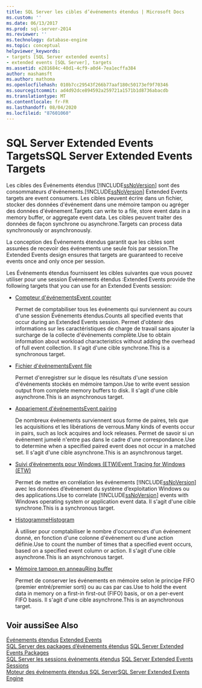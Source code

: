 ```yaml
---
title: SQL Server les cibles d’événements étendus | Microsoft Docs
ms.custom: ''
ms.date: 06/13/2017
ms.prod: sql-server-2014
ms.reviewer: ''
ms.technology: database-engine
ms.topic: conceptual
helpviewer_keywords:
- targets [SQL Server extended events]
- extended events [SQL Server], targets
ms.assetid: e281684c-40d1-4cf9-a0d4-7ea1ecffa384
author: mashamsft
ms.author: mathoma
ms.openlocfilehash: 010b7cc29543f266b77aaf180c50173ef9f70346
ms.sourcegitcommit: ad4d92dce894592a259721a1571b1d8736abacdb
ms.translationtype: MT
ms.contentlocale: fr-FR
ms.lasthandoff: 08/04/2020
ms.locfileid: "87601060"
---
```

# <a name="sql-server-extended-events-targets"></a><span data-ttu-id="58720-102">SQL Server Extended Events Targets</span><span class="sxs-lookup"><span data-stu-id="58720-102">SQL Server Extended Events Targets</span></span>
  <span data-ttu-id="58720-103">Les cibles des Événements étendus [!INCLUDE[ssNoVersion](../includes/ssnoversion-md.md)] sont des consommateurs d'événements.</span><span class="sxs-lookup"><span data-stu-id="58720-103">[!INCLUDE[ssNoVersion](../includes/ssnoversion-md.md)] Extended Events targets are event consumers.</span></span> <span data-ttu-id="58720-104">Les cibles peuvent écrire dans un fichier, stocker des données d'événement dans une mémoire tampon ou agréger des données d'événement.</span><span class="sxs-lookup"><span data-stu-id="58720-104">Targets can write to a file, store event data in a memory buffer, or aggregate event data.</span></span> <span data-ttu-id="58720-105">Les cibles peuvent traiter des données de façon synchrone ou asynchrone.</span><span class="sxs-lookup"><span data-stu-id="58720-105">Targets can process data synchronously or asynchronously.</span></span>  
  
 <span data-ttu-id="58720-106">La conception des Événements étendus garantit que les cibles sont assurées de recevoir des événements une seule fois par session.</span><span class="sxs-lookup"><span data-stu-id="58720-106">The Extended Events design ensures that targets are guaranteed to receive events once and only once per session.</span></span>  
  
 <span data-ttu-id="58720-107">Les Événements étendus fournissent les cibles suivantes que vous pouvez utiliser pour une session Événements étendus :</span><span class="sxs-lookup"><span data-stu-id="58720-107">Extended Events provide the following targets that you can use for an Extended Events session:</span></span>  
  
-   [<span data-ttu-id="58720-108">Compteur d'événements</span><span class="sxs-lookup"><span data-stu-id="58720-108">Event counter</span></span>](../../2014/database-engine/event-counter-target.md)  
  
     <span data-ttu-id="58720-109">Permet de comptabiliser tous les événements qui surviennent au cours d'une session Événements étendus.</span><span class="sxs-lookup"><span data-stu-id="58720-109">Counts all specified events that occur during an Extended Events session.</span></span> <span data-ttu-id="58720-110">Permet d'obtenir des informations sur les caractéristiques de charge de travail sans ajouter la surcharge de la collecte d'événements complète.</span><span class="sxs-lookup"><span data-stu-id="58720-110">Use to obtain information about workload characteristics without adding the overhead of full event collection.</span></span> <span data-ttu-id="58720-111">Il s'agit d'une cible synchrone.</span><span class="sxs-lookup"><span data-stu-id="58720-111">This is a synchronous target.</span></span>  
  
-   [<span data-ttu-id="58720-112">Fichier d'événements</span><span class="sxs-lookup"><span data-stu-id="58720-112">Event file</span></span>](../../2014/database-engine/event-file-target.md)  
  
     <span data-ttu-id="58720-113">Permet d'enregistrer sur le disque les résultats d'une session d'événements stockés en mémoire tampon.</span><span class="sxs-lookup"><span data-stu-id="58720-113">Use to write event session output from complete memory buffers to disk.</span></span> <span data-ttu-id="58720-114">Il s'agit d'une cible asynchrone.</span><span class="sxs-lookup"><span data-stu-id="58720-114">This is an asynchronous target.</span></span>  
  
-   [<span data-ttu-id="58720-115">Appariement d'événements</span><span class="sxs-lookup"><span data-stu-id="58720-115">Event pairing</span></span>](../../2014/database-engine/event-pairing-target.md)  
  
     <span data-ttu-id="58720-116">De nombreux événements surviennent sous forme de paires, tels que les acquisitions et les libérations de verrous.</span><span class="sxs-lookup"><span data-stu-id="58720-116">Many kinds of events occur in pairs, such as lock acquires and lock releases.</span></span> <span data-ttu-id="58720-117">Permet de savoir si un événement jumelé n'entre pas dans le cadre d'une correspondance.</span><span class="sxs-lookup"><span data-stu-id="58720-117">Use to determine when a specified paired event does not occur in a matched set.</span></span> <span data-ttu-id="58720-118">Il s'agit d'une cible asynchrone.</span><span class="sxs-lookup"><span data-stu-id="58720-118">This is an asynchronous target.</span></span>  
  
-   [<span data-ttu-id="58720-119">Suivi d’événements pour Windows (ETW)</span><span class="sxs-lookup"><span data-stu-id="58720-119">Event Tracing for Windows (ETW)</span></span>](../relational-databases/extended-events/event-tracing-for-windows-target.md)  
  
     <span data-ttu-id="58720-120">Permet de mettre en corrélation les événements [!INCLUDE[ssNoVersion](../includes/ssnoversion-md.md)] avec les données d’événement du système d’exploitation Windows ou des applications.</span><span class="sxs-lookup"><span data-stu-id="58720-120">Use to correlate [!INCLUDE[ssNoVersion](../includes/ssnoversion-md.md)] events with Windows operating system or application event data.</span></span> <span data-ttu-id="58720-121">Il s'agit d'une cible synchrone.</span><span class="sxs-lookup"><span data-stu-id="58720-121">This is a synchronous target.</span></span>  
  
-   [<span data-ttu-id="58720-122">Histogramme</span><span class="sxs-lookup"><span data-stu-id="58720-122">Histogram</span></span>](../../2014/database-engine/histogram-target.md)  
  
     <span data-ttu-id="58720-123">À utiliser pour comptabiliser le nombre d'occurrences d'un événement donné, en fonction d'une colonne d'événement ou d'une action définie.</span><span class="sxs-lookup"><span data-stu-id="58720-123">Use to count the number of times that a specified event occurs, based on a specified event column or action.</span></span> <span data-ttu-id="58720-124">Il s'agit d'une cible asynchrone.</span><span class="sxs-lookup"><span data-stu-id="58720-124">This is an asynchronous target.</span></span>  
  
-   [<span data-ttu-id="58720-125">Mémoire tampon en anneau</span><span class="sxs-lookup"><span data-stu-id="58720-125">Ring buffer</span></span>](../../2014/database-engine/ring-buffer-target.md)  
  
     <span data-ttu-id="58720-126">Permet de conserver les événements en mémoire selon le principe FIFO (premier entré/premier sorti) ou au cas par cas.</span><span class="sxs-lookup"><span data-stu-id="58720-126">Use to hold the event data in memory on a first-in first-out (FIFO) basis, or on a per-event FIFO basis.</span></span> <span data-ttu-id="58720-127">Il s'agit d'une cible asynchrone.</span><span class="sxs-lookup"><span data-stu-id="58720-127">This is an asynchronous target.</span></span>  
  
## <a name="see-also"></a><span data-ttu-id="58720-128">Voir aussi</span><span class="sxs-lookup"><span data-stu-id="58720-128">See Also</span></span>  
 <span data-ttu-id="58720-129">[Événements étendus](../relational-databases/extended-events/extended-events.md) </span><span class="sxs-lookup"><span data-stu-id="58720-129">[Extended Events](../relational-databases/extended-events/extended-events.md) </span></span>  
 <span data-ttu-id="58720-130">[SQL Server des packages d’événements étendus](../relational-databases/extended-events/sql-server-extended-events-packages.md) </span><span class="sxs-lookup"><span data-stu-id="58720-130">[SQL Server Extended Events Packages](../relational-databases/extended-events/sql-server-extended-events-packages.md) </span></span>  
 <span data-ttu-id="58720-131">[SQL Server les sessions événements étendus](../relational-databases/extended-events/sql-server-extended-events-sessions.md) </span><span class="sxs-lookup"><span data-stu-id="58720-131">[SQL Server Extended Events Sessions](../relational-databases/extended-events/sql-server-extended-events-sessions.md) </span></span>  
 [<span data-ttu-id="58720-132">Moteur des événements étendus SQL Server</span><span class="sxs-lookup"><span data-stu-id="58720-132">SQL Server Extended Events Engine</span></span>](../relational-databases/extended-events/sql-server-extended-events-engine.md)  
  
  
